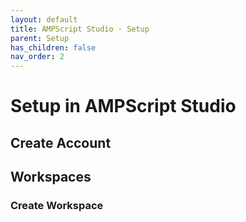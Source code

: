 ```yaml
---
layout: default
title: AMPScript Studio · Setup
parent: Setup
has_children: false
nav_order: 2
---
```


# Setup in AMPScript Studio

## Create Account
## Workspaces
### Create Workspace